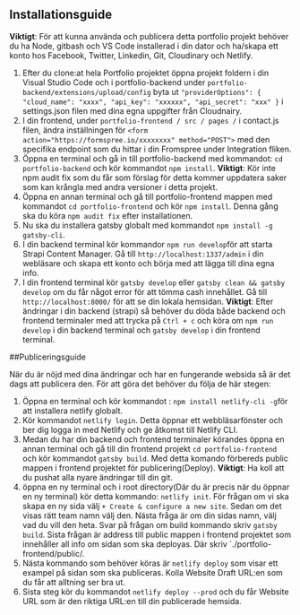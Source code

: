 ## Installationsguide

**Viktigt**: För att kunna använda och publicera detta portfolio projekt behöver du ha Node, gitbash och VS Code installerad i din dator och ha/skapa ett konto hos Facebook, Twitter, Linkedin, Git, Cloudinary och Netlify.


1. Efter du clone:at hela Portfolio projektet öppna projekt foldern i din Visual Studio Code och i portfolio-backend under `portfolio-backend/extensions/upload/config` byta ut `"providerOptions": { "cloud_name": "xxxx", "api_key": "xxxxxx", "api_secret": "xxx" }` i settings.json filen med dina egna uppgifter från Cloudnairy.
2. I din frontend, under `portfolio-frontend / src / pages /` i contact.js filen, ändra inställningen för `<form action="https://formspree.io/xxxxxxxx" method="POST">` med den specifika endpoint som du hittar i din Fromspree under Integration fliken.
3. Öppna en terminal och gå in till portfolio-backend med kommandot: `cd portfolio-backend` och kör kommandot `npm install`.
        **Viktigt**: Kör inte npm audit fix som du får som förslag  för detta kommer uppdatera saker som kan krångla med andra versioner i detta projekt.
4. Öppna en annan terminal och gå till portfolio-frontend mappen med kommandot `cd portfolio-frontend` och kör `npm install`. Denna gång ska du köra `npm audit fix` efter installationen.
5. Nu ska du installera gatsby globalt med kommandot `npm install -g gatsby-cli`.
6. I din backend terminal kör kommandor `npm run develop`för att starta Strapi Content Manager. Gå till `http://localhost:1337/admin` i din webläsare och skapa ett konto och börja med att lägga till dina egna info.
7. I din frontend terminal kör `gatsby develop` eller `gatsby clean && gatsby develop` om du får något error för att tömma cash innehållet. Gå till `http://localhost:8000/` för att se din lokala hemsidan.
       **Viktigt**: Efter ändringar i din backend (strapi) så behöver du döda både backend och frontend terminaler med att trycka på `Ctrl + c` och köra om `npm run develop` i din backend terminal och `gatsby develop` i din frontend terminal.
       

##Publiceringsguide

När du är nöjd med dina ändringar och har en fungerande websida så är det dags att publicera den. För att göra det behöver du följa de här stegen:

1. Öppna en terminal och kör kommandot : `npm install netlify-cli -g`för att installera netlify globalt.
2. Kör kommandot `netlify login`. Detta öppnar ett webbläsarfönster och ber dig logga in med Netlify och ge åtkomst till Netlify CLI.
3. Medan du har din backend och frontend terminaler körandes öppna en annan terminal och gå till din frontend projekt `cd portfolio-frontend` och kör kommandot `gatsby build`. Med detta komando förbereds public mappen i frontend projektet för publicering(Deploy).
**Viktigt**: Ha koll att du pushat alla nyare ändringar till din git.
4. öppna en ny terminal och i root directory(Där du är precis när du öppnar en ny terminal) kör detta kommando: `netlify init`. För frågan om vi ska skapa en ny sida välj `+ Create & configure a new site`. Sedan om det visas rätt team namn välj den. Nästa fråga är om din sidas namn, välj vad du vill den heta. Svar på frågan om build kommando skriv `gatsby build`. Sista frågan är address till public mappen i frontend projektet som innehåller all info om sidan som ska deployas. Där skriv `./portfolio-frontend/public/.
5. Nästa kommando som behöver köras är `netlify deploy` som visar ett exampel på sidan som ska publiceras. Kolla Website Draft URL:en som du får att alltning ser bra ut.
6. Sista steg kör du kommandot `netlify deploy --prod` och du får Website URL som är den riktiga URL:en till din publicerade hemsida.

